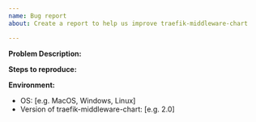 ```yaml
---
name: Bug report
about: Create a report to help us improve traefik-middleware-chart

---
```


**Problem Description:**

**Steps to reproduce:**

**Environment:**
 - OS: [e.g. MacOS, Windows, Linux]
 - Version of traefik-middleware-chart: [e.g. 2.0]